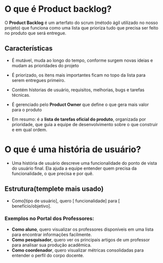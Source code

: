 # O que é Product backlog?

O **Product Backlog** é um arterfato do scrum (método ágil utilizado no nosso projeto) que funciona como uma lista que prioriza tudo que precisa ser feito no produto que será entregue.

## Características 

- É mutável, muda ao longo do tempo, conforme surgem novas ideias e mudam as prioridades do projeto 

- É priorizado, os itens mais importantes ficam no topo da lista para serem entregues primeiro.

- Contém hístorias de usuário, requisitos, melhorias, bugs e tarefas técnicas.

- É gerenciado pelo **Product Owner** que define o que gera mais valor para o produto 

- Em resumo: é a **lista de tarefas oficial do produto**, organizada por prioridade, que guia a equipe de desenvolvimento sobre o que construir e em qual ordem.

# O que é uma história de usuário?

- Uma história de usuário descreve uma funcionalidade do ponto de vista do usuário final. Ela ajuda a equipe entender quem precisa da funcionalidade, o que precisa e por quê.

## Estrutura(templete mais usado)

- Como[tipo de usuário], quero [ funcionalidade] para [ benefício/objetivo].

### Exemplos no Portal dos Professores:
- **Como aluno**, quero visualizar os professores disponíveis em uma lista para encontrar informações facilmente.  
- **Como pesquisador**, quero ver os principais artigos de um professor para analisar sua produção acadêmica.  
- **Como coordenador**, quero visualizar métricas consolidadas para entender o perfil do corpo docente.  
